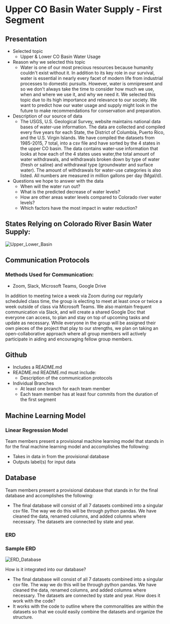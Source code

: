 # Upper CO Basin Water Supply - First Segment

## Presentation
- Selected topic
  - Upper & Lower CO Basin Water Usage
- Reason why we selected this topic
  - Water is one of our most precious resources because humanity couldn't exist without it. In addition to its key role in our survival, water is essential in nearly every facet of modern life from industrial processes to domestic pursuits. However, water is omnipresent and so we don't always take the time to consider how much we use, when and where we use it, and why we need it. We selected this topic due to its high importance and relevance to our society. We want to predict how our water usage and supply might look in the future to make recommendations for conservation and preparation.
- Description of our source of data
  - The USGS, U.S. Geological Survey, website maintains national data bases of water-use information. The data are collected and compiled every five years for each State, the District of Columbia, Puerto Rico, and the U.S. Virgin Islands. We have compiled the datasets from 1985-2015, 7 total, into a csv file and have sorted by the 4 states in the upper CO basin. The data contains water-use information that looks at how each of the 4 states uses water,the total amount of water withdrawals, and withdrawals broken down by type of water (fresh or saline) and withdrawal type (groundwater and surface water). The amount of withdrawals for water-use categories is also listed. All numbers are measured in million gallons per day (Mgal/d). 
- Questions we hope to answer with the data
   -  When will the water run out? 
   -  What is the predicted decrease of water levels? 
   -  How are other areas water levels compared to Colorado river water levels? 
   -  Which factors have the most impact in water reduction?

## States Relying on Colorado River Basin Water Supply:

![Upper_Lower_Basin](https://user-images.githubusercontent.com/105175961/199853643-227281eb-0fda-4b28-a371-13f5b090a121.png)


## Communication Protocols

### Methods Used for Communication: 

- Zoom, Slack, Microsoft Teams, Google Drive

In addition to meeting twice a week via Zoom during our regularly scheduled class time, the group is electing to meet at least once or twice a week outside of class via Microsoft Teams. We also maintain frequent communication via Slack, and will create a shared Google Doc that everyone can access, to plan and stay on top of upcoming tasks and update as necessary. While everyone in the group will be assigned their own pieces of the project that play to our strengths, we plan on taking an open-collaborative approach where all group members will actively participate in aiding and encouraging fellow group members.

## Github
- Includes a README.md
- README.md README.md must include: 
   - Description of the communication protocols
- Individual Branches 
  - At least one branch for each team member 
  - Each team member has at least four commits from the duration of the first segment 
  
## Machine Learning Model
### Linear Regression Model
Team members present a provisional machine learning model that stands in for the final machine learning model and accomplishes the following:
- Takes in data in from the provisional database 
- Outputs label(s) for input data

## Database
Team members present a provisional database that stands in for the final database and accomplishes the following: 
- The final database will consist of all 7 datasets combined into a singular csv file. The way we do this will be through python pandas. We have cleaned the data, renamed columns, and added columns where necessary. The datasets are connected by state and year. 
### ERD
### Sample ERD
![ERD_Database](https://user-images.githubusercontent.com/105477190/199865016-7e40cd30-6bda-43b5-a750-424b16ff89d6.png)

How is it integrated into our database?
- The final database will consist of all 7 datasets combined into a singular csv file. The way we do this will be through python pandas. We have cleaned the data, renamed columns, and added columns where necessary. The datasets are connected by state and year.
How does it work with the code?
- It works with the code to outline where the commonalities are within the datasets so that we could easily combine the datasets and organize the structure.
